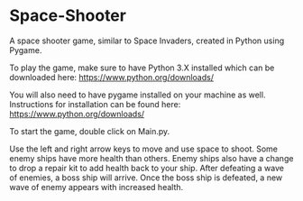 # Space-Shooter
A space shooter game, similar to Space Invaders, created in Python using Pygame.

To play the game, make sure to have Python 3.X installed which can be downloaded here: https://www.python.org/downloads/

You will also need to have pygame installed on your machine as well. Instructions for installation can be found here: https://www.python.org/downloads/

To start the game, double click on Main.py.

Use the left and right arrow keys to move and use space to shoot. Some enemy ships have more health than others. Enemy ships also have a change to drop a repair kit to add health back to your ship. After defeating a wave of enemies, a boss ship will arrive. Once the boss ship is defeated, a new wave of enemy appears with increased health.
